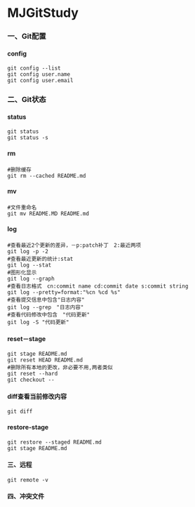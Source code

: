 # MJGitStudy

### 一、Git配置

#### config

````shell
git config --list
git config user.name
git config user.email
````

### 二、Git状态

#### status

````
git status
git status -s
````

####  rm

````shell
#删除缓存
git rm --cached README.md
````

#### mv

````shell
#文件重命名
git mv README.MD README.md
````

#### log

````shell
#查看最近2个更新的差异，－p:patch补丁　2:最近两项
git log -p -2
#查看最近更新的统计:stat
git log --stat 
#图形化显示
git log --graph
#查看日志格式　cn:commit name cd:commit date s:commit string 
git log --pretty=format:"%cn %cd %s"
#查看提交信息中包含"日志内容"
git log --grep　"日志内容"
#查看代码修改中包含　"代码更新"
git log -S "代码更新"
````

#### reset－stage

````shell
git stage README.md
git reset HEAD README.md
#删除所有本地的更改，非必要不用,两者类似
git reset --hard
git checkout --
````

#### diff查看当前修改内容

````shell
git diff
````

#### restore-stage

````shell
git restore --staged README.md
git stage README.md
````

#### 三、远程

````shell
git remote -v
````

#### 四、冲突文件
